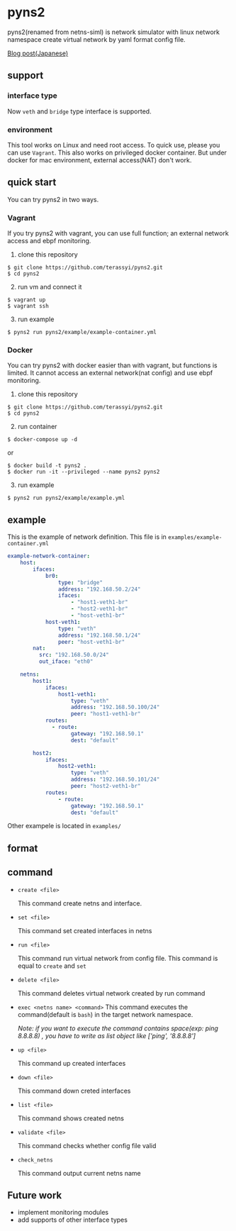 # pyns2
pyns2(renamed from netns-siml) is network simulator with linux network namespace create virtual network by yaml format config file.

[Blog post(Japanese)](https://terassyi.net/posts/2020/12/21/pyns2.html)
## support
### interface type
Now `veth` and `bridge` type interface is supported.

### environment
This tool works on Linux and need root access.
To quick use, please you can use `Vagrant`.
This also works on privileged docker container. But under docker for mac environment, external access(NAT) don't work.

## quick start
You can try pyns2 in two ways.

### Vagrant
If you try pyns2 with vagrant, you can use full function; an external network access and ebpf monitoring.
1. clone this repository
```shell
$ git clone https://github.com/terassyi/pyns2.git
$ cd pyns2
```
2. run vm and connect it
```shell
$ vagrant up
$ vagrant ssh
```
3. run example
```shell
$ pyns2 run pyns2/example/example-container.yml
```

### Docker
You can try pyns2 with docker easier than with vagrant, but functions is limited. It cannot access an external network(nat config) and use ebpf monitoring.
1. clone this repository
 ```shell
$ git clone https://github.com/terassyi/pyns2.git
$ cd pyns2
```
2. run container
```shell
$ docker-compose up -d
```
or
```shell
$ docker build -t pyns2 .
$ docker run -it --privileged --name pyns2 pyns2
```
3. run example
```shell
$ pyns2 run pyns2/example/example.yml
```

## example
This is the example of network definition. This file is in `examples/example-container.yml`

```yaml
example-network-container:
    host:
        ifaces:
            br0:
                type: "bridge"
                address: "192.168.50.2/24"
                ifaces:
                    - "host1-veth1-br"
                    - "host2-veth1-br"
                    - "host-veth1-br"
            host-veth1:
                type: "veth"
                address: "192.168.50.1/24"
                peer: "host-veth1-br"
        nat:
          src: "192.168.50.0/24"
          out_iface: "eth0"

    netns:
        host1:
            ifaces:
                host1-veth1:
                    type: "veth"
                    address: "192.168.50.100/24"
                    peer: "host1-veth1-br"
            routes:
              - route:
                    gateway: "192.168.50.1"
                    dest: "default"

        host2:
            ifaces:
                host2-veth1:
                    type: "veth"
                    address: "192.168.50.101/24"
                    peer: "host2-veth1-br"
            routes:
                - route:
                    gateway: "192.168.50.1"
                    dest: "default"
```
Other exampele is located in `examples/`

## format
  
## command
- `create <file>`
  
  This command create netns and interface.

- `set <file>`

  This command set created interfaces in netns

- `run <file>`
  
  This command run virtual network from config file. This command is equal to `create` and `set`
- `delete <file>`
  
  This command deletes virtual network created by run command
- `exec <netns name> <command>`
  This command executes the command(default is `bash`) in the target network namespace.
  
  *Note: if you want to execute the command contains space(exp: ping 8.8.8.8) <command>, you have to write as list object like ['ping', '8.8.8.8']*

- `up <file>`

  This command up created interfaces

- `down <file>`

  This command down creted interfaces

- `list <file>`

  This command shows created netns

- `validate <file>`

  This command checks whether config file valid

- `check_netns`

  This command output current netns name 

## Future work
- implement monitoring modules
- add supports of other interface types
